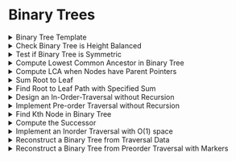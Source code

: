 # Binary Trees

<details>
<summary> Binary Tree Template</summary>

```cpp
template <typename T>
struct BinaryTreeNode {
	T data;
	unique_ptr<BinaryTreeNode<T>> left, right;
}
```

</details>


<details>
<summary> Check Binary Tree is Height Balanced </summary>

---
- Given a root of binary tree
- Check whether the tree is height-balanced

---

```cpp
struct BalancedStatusWithHeight {
	bool balanced;
	int height;
};

bool IsBalanced(const unique_ptr<BinaryTreeNode<int>>& tree) {
	return CheckBalanced(tree).balanced;
}

BalancedStatusWithHeight CheckBalanced(const unique_ptr<BinaryTreeNode<int>>& tree) {
	if (tree == nullptr) {
		return {true, -1};
	}

	auto left_result = CheckBalanced(tree->left);
	if (!left_result.balanced) {
		return {false, 0};
	}

	auto right_result = CheckBalanced(tree->right);
	if (!right_result.balanced) {
		return {false, 0};
	}

	bool is_balanced = abs(left_result.height - right_result.height) <= 1;
	int height = max(left_result.height, right_result.height) + 1;

	return {is_balanced, height};
}
```

---
- Time complexity: O(n)
- Space complexity: O(h) - function call stack corresponds to a unique path from root to node, and therefore it is bounded by height

---
</details>


<details>
<summary> Test if Binary Tree is Symmetric </summary>

---
- The nodes has to be symmetric too

---

```cpp
bool IsSymmetric(const unique_ptr<BinaryTreeNode<int>>& tree) {
	return tree == nullptr || CheckSymmetric(tree->left, tree->right);
}

bool CheckSymmetric(const unique_ptr<BinaryTreeNode<int>& subtree_0,
					const unique_ptr<BinaryTreeNode<int>& subtree_1) {
	if (subtree_0 == nullptr && subtree_1 == nullptr) {
		return true;
	} else if (subtree_0 != nullptr && subtree_1 != nullptr) {
		return CheckSymmetric(subtree_0->left, subtree_1->right) &&
			   CheckSymmetric(subtree_0->right, subtree_1->left);
	}

	return false;
}
```

---
- Time complexity: O(n)
- Space complexity: O(h)

---
</details>


<details>
<summary> Compute Lowest Common Ancestor in Binary Tree </summary>

---

---

```cpp
struct Status {
	int num_target_nodes;
	BinaryTreeNode<int>* ancestor;
};

BinaryTreeNode<int>* LCA(const unique_ptr<BinaryTreeNode<int>>& tree,
						 const unique_ptr<BinaryTreeNode<int>>& node0,
						 const unique_ptr<BinaryTreeNode<int>>& node1) {
	return LCAHelper(tree, node0, node1).ancestor;
}

Status LCAHelper(const unique_ptr<BinaryTreeNode<int>>& tree,
				 const unique_ptr<BinaryTreeNode<int>>& node0,
				 const unique_ptr<BinaryTreeNode<int>>& node1) {
	if (tree == nultpr) {
		return {0, nullptr};
	}

	auto left_result = LCAHelper(tree->left, node0, node1);
	if (left_result.num_target_nodes == 2) {
		return left_result;
	}

	auto right_result = LCAHelper(tree->right, node0, node1);
	if (right_result.num_target_nodes == 2) {
		return right_result;
	}

	// compute the number of found nodes (max is alwasy 2)
	int num_target_nodes = left_result.num_target_nodes +
							right_result.num_target_nodes + (tree == node0) +
							(tree == node1);

	return {num_target_nodes, num_target_nodes == 2 ? tree.get() : nullptr};
}
```

---
- Time complexity: O(n)
- Space complexity: O(h)

---
</details>


<details>
<summary> Compute LCA when Nodes have Parent Pointers </summary>

```cpp
BinaryTreeNode<int>* LCA(const unique_ptr<BinaryTreeNode<int>>& node0,
						 const unique_ptr<BinaryTreeNode<int>>& node1) {
	BinaryTreeNode<int>*iter0 = node0.get(), *iter1 = node1.get();

	int depth0 = GetDepth(iter0), depth1 = GetDepth(iter1);

	if (depth1 > depth0) {
		swap(iter0, iter1);
	}

	int depth_diff = abs(depth0 - depth1);
	while (depth_diff--) {
		iter0 = iter0->parent;
	}

	while (iter0 != iter1) {
		iter0 = iter0->parent, iter1 = iter1->parent;
	}
	return iter0;
}

int GetDepth(const BinaryTreeNode<int>* node) {
	int depth = 0;
	while (node->parent) {
		++depth, node = node->parent;
	}

	return depth;
}
```

---
- Time complexity: O(h)
- Space complexity: O(1)

---
</details>


<details>
<summary> Sum Root to Leaf </summary>

---
- Given a binary tree with 1 and 0
- find the sum of all binary numbers available from root to leaves
- ex path sum: (11001)\_2

---

```cpp
int SumRootToLeaf(const unique_ptr<BinaryTreeNode<int>>& tree) {
	return SumRootToLeafHelper(tree, 0);
}

int SumRootToLeafHelper(const unique_ptr<BinaryTreeNode<int>>& tree,
						int partial_path_sum) {
	if (tree == nullptr) {
		return 0;
	}

	partial_path_sum = partial_path_sum * 2 + tree->data;
	if (tree->left == nullptr && tree->right == nullptr) {
		return partial_path_sum;
	}

	return SumRootToLeafHelper(tree->left, partial_path_sum) +
		   SumRootToLeafHelper(tree->left, partial_path_sum);
}
```

---
- Time complexity: O(n)
- Space complexity: O(h)

---
</details>


<details>
<summary> Find Root to Leaf Path with Specified Sum</summary>

---
- Given a binary tree and an integer value
- return if there exist a path to node where the sum equals to the desired value

---

```cpp
bool HasPathSum(const unique_ptr<BinaryTreeNode<int>>& tree,
				int remaining_weight) {
	if (tree == nullptr) {
		return false;
	} else if (tree->left == nullptr && tree->right == nullptr) {
		return remaining_weight == tree->data;
	}

	return HasPathSum(tree->left, remaining_weight - tree->data) ||
		   HasPathSum(tree->right, remaining_weight - tree->data);
}
```

---
- Time complexity: O(n)
- Space complexity: O(h)

---
</details>


<details>
<summary> Design an In-Order-Traversal without Recursion </summary>


```cpp
vector<int> InOrderTraversal(const unique_ptr<BinaryTreeNode<int>>& tree) {
	stack<const BinaryTreeNode<int>*> s;
	const auto* curr = tree.get();
	vector<int> result;

	while (!empty(s) || curr) {
		if (curr) {
			s.push(curr);
			curr= curr->left.get();
		} else {
			curr = s.top();
			s.pop();
			result.emplace_back(curr->data);
			curr = curr->right.get();
		}
	}
	return result;
}
```

---
- Time complexity: O(n)
- Space complexity: O(h)

---
</details>


<details>
<summary> Implement Pre-order Traversal without Recursion </summary>

```cpp
vector<int> PreorderTraversal(const unique_ptr<BinaryTreeNode<int>>& tree) {
	stack<BinaryTreeNode<int>*> path;
	path.emplace(tree.get());
	vector<int> result;

	while (!path.emtpy()) {
		auto curr = path.top();
		path.pop();

		if (curr != nullptr) {
			result.emplace_back(curr->data);
			path.emplace(curr->left.get());
			path.emplace(curr->right.get());
		}
	}

	return result;
}
```

---
- Time complexity: O(n)
- Space complexity: O(h)

---
</details>


<details>
<summary> Find Kth Node in Binary Tree</summary>

---
- Given binary tree and integer k
- Find the kth node in the tree in inorder traversal
- Assume that each node stores the number of nodes in subtree

---

```cpp
const BinaryTreeNode<int>* FindKthNodeBinaryTree(const unique_ptr<BinaryTreeNode<int>*> tree, int k) {
	const auto* iter = tree.get();

	while (iter != tree.get()) {
		int left_size = iter->left ? iter->left->size : 0;

		if (left_size + 1 < k) {
			k -= (left_size + 1);
			iter = iter->right.get();
		} else if (left_size == k - 1) {
			return iter;
		} else {
			iter = iter->left.get();
		}

		return nullptr;
	}
}
```

---
- Time complexity: O(h) or O(logn), binary search

---
</details>


<details>
<summary> Compute the Successor </summary>

```cpp
BinaryTreeNode<int>* FindSuccessor(const unique_ptr<BinaryTreeNode<int>>& node) {
	auto* iter = node.get();
	if (iter->right != nullptr) {
		iter = iter-right.get();
		while (iter->left) {
			iter = iter->left.get();
		}
		return iter;
	}

	while (iter->parent != nullptr && iter->parent->right.get() == iter) {
		iter = iter->parent;
	}

	return iter->parent;
}
```

---
- Time complexity: O(h)

---
</details>


<details>
<summary> Implement an Inorder Traversal with O(1) space </summary>

---
- Note that recursion has complexity of O(h)

---

```cpp
vector<int> InOrderTraversal(const unique_ptr<BinaryTreeNode<int>>& tree) {
	BinaryTreeNode<int>*prev = nullptr, *curr = tree.get();
	vector<int> result;

	while (curr != nullptr) {
		BinaryTreeNode<int>* next;

		if (curr->parent == prev) {
			if (curr->left != nullptr) {
				next = curr->left.get();
			} else {
				result.emplace_back(curr->data);
				next = (curr->right != nullptr) ? curr->right.get() : curr->parent;
			}
		} else if (curr->left.get() == prev) {
			result.emplace_back(curr->data);
			next = (curr->right != nullptr) ? curr->right.get() : curr->parent;
		} else {
			next = curr->parent;
		}

		prev = curr;
		curr = next;
	}

	return result;
}
```

---
- Time complexity: O(n)
- Space complexity: O(1)

---
</details>


<details>
<summary> Reconstruct a Binary Tree from Traversal Data </summary>

---
- Given an inorder traversal sequence and a preorder traversal sequence of binary tree
- Reconstruct the tree
- Assume each node has a unique key

---

```cpp
unique_ptr<BinaryTreeNode<int>> BinaryTreeFromPreorderInorder(const vector<int>& preorder, const vector<int>& inorder) {
	unordered_map<int, size_t> node_to_inorder_idx;

	for (size_t i = 0; i < size(inorder); ++i) {
		node_to_inorder_idx.emplace(inorder[i], i);
	}

	return BinaryTreeNodeFromPreorderInorderHelper(preorder, 0, size(preorder), 0, size(inorder), node_to_inorder_idx);
}

unique_ptr<BinaryTreeNode<int>> BinaryTreeNodeFromPreorderInorderHelper(
														const vector<int>& preorder, 
														size_t preorder_start, size_t preorder_end, 
														size_t inorder_start, size_t inorder_end, 
														const unordered_map<int, size_t>& node_to_inorder_idx) {
	if (preorder_end <= preorder_start || inorder_end <= inorder_start) {
		return nullptr;
	}

	size_t root_inorder_idx = node_to_inorder_idx.at(preorder[preorder_start]); // search for root node in inorder
	size_t left_subtree_size = root_inorder_idx - inorder_start;

	return make_unique<BinaryTreeNode<int>>(BinaryTreeNode<int>{
		preorder[preorder_start],
		// recursively builds the left subtree
		BinaryTreeFromPreorderInorderHelper( preorder, 
			preorder_start + 1, preorder_start + 1 + left_subtree_size, 
			inorder_start, root_inorder_idx, 
			node_to_inorder_idx),
		// builds the right subtree
		BinaryTreeFromPreorderInorderHelper( preorder, 
			preorder_start + 1 + left_subtree_size, preorder_end,
			root_inorder_idx + 1, inorder_end, 
			node_to_inorder_idx)});
}

```

---
- Time complexity: O(n)
- Space complexity: O(hashmap + search) -> O(n + h)

- Center is the root in Inorder, Leftmost is the root in Preorder
- Visual note:  
              left            right  
           <--------> root <-------->  
In-order:  10, 30, 40, 50, 60, 70, 90  
Pre-order: 50, 30, 10, 40, 70, 60, 90  
          root <-------->  <-------->  
                  left        right  

---
</details>


<details>
<summary> Reconstruct a Binary Tree from Preorder Traversal with Markers </summary>

```cpp
unique_ptr<BinaryTreeNode<int>> ReconstructPreorder(const vector<int*>& preorder) {
	int subtree_idx_pointer = 0;
	return ReconstructPreorderHelper(preorder, &subtree_idx_pointer);
}

unique_ptr<BinaryTreeNode<int>> ReconstructPreorderHelper(const vector<int*>& preorder, int* subtree_idx_pointer) {
	int& subtree_idx = *subtree_idx_pointer;
	int* subtree_key = preorder[subtree_idx];
	++subtree_idx;

	if (subtree_key == nullptr) {
		return nullptr;
	}

	auto left_subtree = ReconstructPreorderHelper(preorder, subtree_idx_pointer);
	auto right_subtree = ReconstructPreorderHelper(preorder, subtree_idx_pointer);
	return make_unique<BinaryTreeNode<int>>(*subtree_key, move(left_subtree), move(right_subtree));
}
```

---
- Time complexity: O(n)
- Space complexity: O(h)

- Keep the pointer index, create node and traverse until child is null
---
</details>